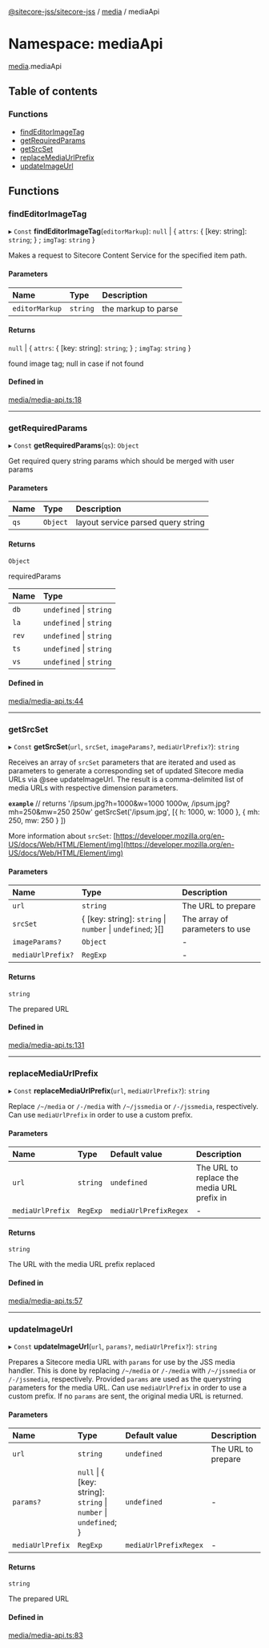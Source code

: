 [@sitecore-jss/sitecore-jss](../README.md) / [media](media.md) / mediaApi

# Namespace: mediaApi

[media](media.md).mediaApi

## Table of contents

### Functions

- [findEditorImageTag](media.mediaApi.md#findeditorimagetag)
- [getRequiredParams](media.mediaApi.md#getrequiredparams)
- [getSrcSet](media.mediaApi.md#getsrcset)
- [replaceMediaUrlPrefix](media.mediaApi.md#replacemediaurlprefix)
- [updateImageUrl](media.mediaApi.md#updateimageurl)

## Functions

### findEditorImageTag

▸ `Const` **findEditorImageTag**(`editorMarkup`): ``null`` \| { `attrs`: { [key: string]: `string`;  } ; `imgTag`: `string`  }

Makes a request to Sitecore Content Service for the specified item path.

#### Parameters

| Name | Type | Description |
| :------ | :------ | :------ |
| `editorMarkup` | `string` | the markup to parse |

#### Returns

``null`` \| { `attrs`: { [key: string]: `string`;  } ; `imgTag`: `string`  }

found image tag; null in case if not found

#### Defined in

[media/media-api.ts:18](https://github.com/Sitecore/jss/blob/f3aaeea83/packages/sitecore-jss/src/media/media-api.ts#L18)

___

### getRequiredParams

▸ `Const` **getRequiredParams**(`qs`): `Object`

Get required query string params which should be merged with user params

#### Parameters

| Name | Type | Description |
| :------ | :------ | :------ |
| `qs` | `Object` | layout service parsed query string |

#### Returns

`Object`

requiredParams

| Name | Type |
| :------ | :------ |
| `db` | `undefined` \| `string` |
| `la` | `undefined` \| `string` |
| `rev` | `undefined` \| `string` |
| `ts` | `undefined` \| `string` |
| `vs` | `undefined` \| `string` |

#### Defined in

[media/media-api.ts:44](https://github.com/Sitecore/jss/blob/f3aaeea83/packages/sitecore-jss/src/media/media-api.ts#L44)

___

### getSrcSet

▸ `Const` **getSrcSet**(`url`, `srcSet`, `imageParams?`, `mediaUrlPrefix?`): `string`

Receives an array of `srcSet` parameters that are iterated and used as parameters to generate
a corresponding set of updated Sitecore media URLs via @see updateImageUrl. The result is a comma-delimited
list of media URLs with respective dimension parameters.

**`example`**
// returns '/ipsum.jpg?h=1000&w=1000 1000w, /ipsum.jpg?mh=250&mw=250 250w'
getSrcSet('/ipsum.jpg', [{ h: 1000, w: 1000 }, { mh: 250, mw: 250 } ])

More information about `srcSet`: [https://developer.mozilla.org/en-US/docs/Web/HTML/Element/img](https://developer.mozilla.org/en-US/docs/Web/HTML/Element/img)

#### Parameters

| Name | Type | Description |
| :------ | :------ | :------ |
| `url` | `string` | The URL to prepare |
| `srcSet` | { [key: string]: `string` \| `number` \| `undefined`;  }[] | The array of parameters to use |
| `imageParams?` | `Object` | - |
| `mediaUrlPrefix?` | `RegExp` | - |

#### Returns

`string`

The prepared URL

#### Defined in

[media/media-api.ts:131](https://github.com/Sitecore/jss/blob/f3aaeea83/packages/sitecore-jss/src/media/media-api.ts#L131)

___

### replaceMediaUrlPrefix

▸ `Const` **replaceMediaUrlPrefix**(`url`, `mediaUrlPrefix?`): `string`

Replace `/~/media` or `/-/media` with `/~/jssmedia` or `/-/jssmedia`, respectively.
Can use `mediaUrlPrefix` in order to use a custom prefix.

#### Parameters

| Name | Type | Default value | Description |
| :------ | :------ | :------ | :------ |
| `url` | `string` | `undefined` | The URL to replace the media URL prefix in |
| `mediaUrlPrefix` | `RegExp` | `mediaUrlPrefixRegex` | - |

#### Returns

`string`

The URL with the media URL prefix replaced

#### Defined in

[media/media-api.ts:57](https://github.com/Sitecore/jss/blob/f3aaeea83/packages/sitecore-jss/src/media/media-api.ts#L57)

___

### updateImageUrl

▸ `Const` **updateImageUrl**(`url`, `params?`, `mediaUrlPrefix?`): `string`

Prepares a Sitecore media URL with `params` for use by the JSS media handler.
This is done by replacing `/~/media` or `/-/media` with `/~/jssmedia` or `/-/jssmedia`, respectively.
Provided `params` are used as the querystring parameters for the media URL.
Can use `mediaUrlPrefix` in order to use a custom prefix.
If no `params` are sent, the original media URL is returned.

#### Parameters

| Name | Type | Default value | Description |
| :------ | :------ | :------ | :------ |
| `url` | `string` | `undefined` | The URL to prepare |
| `params?` | ``null`` \| { [key: string]: `string` \| `number` \| `undefined`;  } | `undefined` | - |
| `mediaUrlPrefix` | `RegExp` | `mediaUrlPrefixRegex` | - |

#### Returns

`string`

The prepared URL

#### Defined in

[media/media-api.ts:83](https://github.com/Sitecore/jss/blob/f3aaeea83/packages/sitecore-jss/src/media/media-api.ts#L83)
